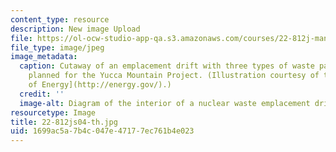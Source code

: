 ```yaml
---
content_type: resource
description: New image Upload
file: https://ol-ocw-studio-app-qa.s3.amazonaws.com/courses/22-812j-managing-nuclear-technology-spring-2004/1699ac5a7b4c047e47177ec761b4e023_22-812js04-th.jpg
file_type: image/jpeg
image_metadata:
  caption: Cutaway of an emplacement drift with three types of waste packages, as
    planned for the Yucca Mountain Project. (Illustration courtesy of the U.S. [Department
    of Energy](http://energy.gov/).)
  credit: ''
  image-alt: Diagram of the interior of a nuclear waste emplacement drift.
resourcetype: Image
title: 22-812js04-th.jpg
uid: 1699ac5a-7b4c-047e-4717-7ec761b4e023
---
```

